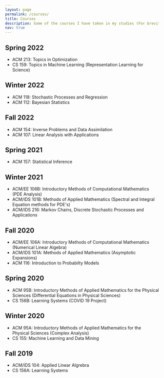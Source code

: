 ```yaml
---
layout: page
permalink: /courses/
title: Courses
description: Some of the courses I have taken in my studies (For brevity, I mainly included classes in my major)
nav: true
---
```

## Spring 2022
- ACM 213: Topics in Optimization
- CS 159: Topics in Machine Learning (Representation Learning for Science)

## Winter 2022
- ACM 118: Stochastic Processes and Regression
- ACM 112: Bayesian Statistics

## Fall 2022
- ACM 154: Inverse Problems and Data Assimilation
- ACM 107: Linear Analysis with Applications

## Spring 2021
- ACM 157: Statistical Inference

## Winter 2021
- ACM/EE 106B: Introductory Methods of Computational Mathematics (PDE Analysis)
- ACM/IDS 101B: Methods of Applied Mathematics (Spectral and Integral Equation methods for PDE's)
- ACM/IDS 216: Markov Chains, Discrete Stochastic Processes and Applications

## Fall 2020
- ACM/EE 106A: Introductory Methods of Computational Mathematics (Numerical Linear Algebra)
- ACM/IDS 101A: Methods of Applied Mathematics (Asymptotic Expansions)
- ACM 116: Introduction to Probabilty Models

## Spring 2020
- ACM 95B: Introductory Methods of Applied Mathematics for the Physical Sciences (Differential Equations in Physical Sciences)
- CS 156B: Learning Systems (COVID 19 Project)

## Winter 2020
- ACM 95A: Introductory Methods of Applied Mathematics for the Physical Sciences (Complex Analysis)
- CS 155: Machine Learning and Data Mining

## Fall 2019
- ACM/IDS 104: Applied Linear Algrebra
- CS 156A: Learning Systems